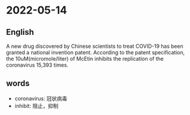 # 2022-05-14

## English
A new drug discovered by Chinese 
scientists to treat COVID-19 has been
granted a national invention patent.
According to the patent specification, the 
10uM(micromole/liter) of McEtin inhibits
the replication of the coronavirus 15,393 times.


## words
* coronavirus: 冠状病毒
* inhibit: 阻止，抑制